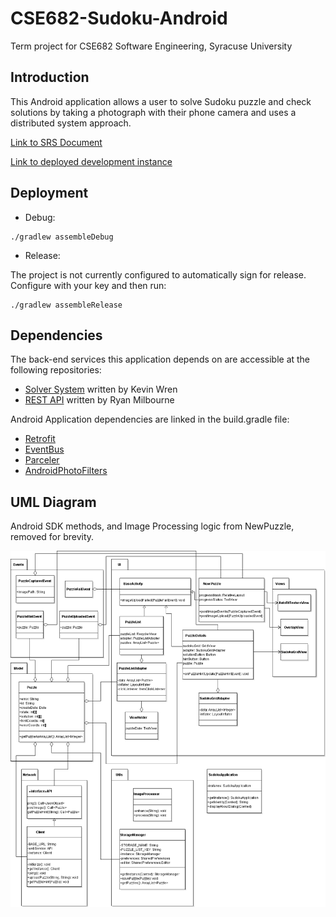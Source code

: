 # CSE682-Sudoku-Android
Term project for CSE682 Software Engineering, Syracuse University

## Introduction

This Android application allows a user to solve  Sudoku puzzle and check solutions by taking a photograph with their phone camera and uses a distributed system approach.

[Link to SRS Document](https://docs.google.com/document/d/1i3jTwvAZrSgjs6TnRywGZNwpDQP4tRTtefdVMilIm94/edit?usp=sharing)

[Link to deployed development instance](https://sudoku-dev.herokuapp.com)

## Deployment

- Debug:

```
./gradlew assembleDebug
```

- Release:

The project is not currently configured to automatically sign for release. Configure with your key and then run:

```
./gradlew assembleRelease
```


## Dependencies

The back-end services this application depends on are accessible at the following repositories:

- [Solver System](https://github.com/Wrenky/sudoKu) written by Kevin Wren
- [REST API](https://github.com/ryanbmilbourne/syr-sudoku-backend)  written by Ryan Milbourne

Android Application dependencies are linked in the build.gradle file:

- [Retrofit](https://github.com/square/retrofit)
- [EventBus](https://github.com/greenrobot/EventBus)
- [Parceler](https://github.com/johncarl81/parceler)
- [AndroidPhotoFilters](https://github.com/Zomato/AndroidPhotoFilters)

## UML Diagram

Android SDK methods, and Image Processing logic from NewPuzzle, removed for brevity.

![UML Diagram](https://github.com/carlpoole/CSE682-Sudoku-Android/blob/master/UML.png?raw=true)